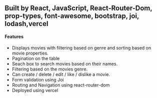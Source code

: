 ## Built by React, JavaScript, React-Router-Dom, prop-types, font-awesome, bootstrap, joi, lodash,vercel
#### Features
* Displays movies with filtering based on genre and sorting based on movie properties.
* Pagination on the table
* Seach box to search movies based on their names.
* Filtering based on the movies genre.
* Can create / delete / edit / like / dislike a movie.
* Form validation using Joi
* Routing and Navigation using react-router-dom
* Deployed using vercel
